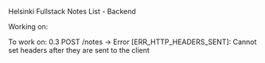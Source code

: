Helsinki Fullstack Notes List - Backend

Working on:

To work on:
0.3
POST /notes -> Error [ERR_HTTP_HEADERS_SENT]: Cannot set headers after they are sent to the client
